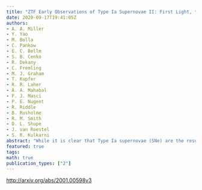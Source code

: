 ```yaml
---
title: "ZTF Early Observations of Type Ia Supernovae II: First Light, the   Initial Rise, and Time to Reach Maximum Brightness"
date: 2020-09-17T19:41:05Z
authors:
- A. A. Miller
- Y. Yao
- M. Bulla
- C. Pankow
- E. C. Bellm
- S. B. Cenko
- R. Dekany
- C. Fremling
- M. J. Graham
- T. Kupfer
- R. R. Laher
- A. A. Mahabal
- F. J. Masci
- P. E. Nugent
- R. Riddle
- B. Rusholme
- R. M. Smith
- D. L. Shupe
- J. van Roestel
- S. R. Kulkarni
abstract: "While it is clear that Type Ia supernovae (SNe) are the result of thermonuclear explosions in C/O white dwarfs (WDs), a great deal remains uncertain about the binary companion that facilitates the explosive disruption of the WD. Here, we present a comprehensive analysis of a large, unique data set of 127 SNe$,$Ia with exquisite coverage by the Zwicky Transient Facility (ZTF). High-cadence (six observations per night) ZTF observations allow us to measure the SN rise time and examine its initial evolution. We develop a Bayesian framework to model the early rise as a power law in time, which enables the inclusion of priors in our model. For a volume-limited subset of normal SNe$,$Ia, we find that the mean power-law index is consistent with 2 in the $r_mathrm{ZTF}$-band ($alpha_r = 2.01pm0.02$), as expected in the expanding fireball model. There are, however, individual SNe that are clearly inconsistent with $alpha_r=2$. We estimate a mean rise time of 18.9$,$d (with a range extending from $sim$15 to 22$,$d), though this is subject to the adopted prior. We identify an important, previously unknown, bias whereby the rise times for higher-redshift SNe within a flux-limited survey are systematically underestimated. This effect can be partially alleviated if the power-law index is fixed to $alpha=2$, in which case we estimate a mean rise time of 21.7$,$d (with a range from $sim$18 to 23$,$d). The sample includes a handful of rare and peculiar SNe$,$Ia. Finally, we conclude with a discussion of lessons learned from the ZTF sample that can eventually be applied to observations from the Vera C. Rubin Observatory."
featured: true
tags:
math: true
publication_types: ["2"]
---
```

http://arxiv.org/abs/2001.00598v3